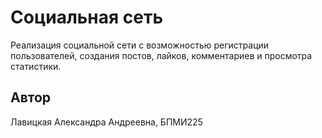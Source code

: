 # Социальная сеть

Реализация социальной сети с возможностью регистрации пользователей, создания постов, лайков, комментариев и просмотра статистики.

## Автор
Лавицкая Александра Андреевна, БПМИ225